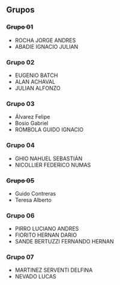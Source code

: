 ## Grupos

### ~~Grupo 01~~

* ROCHA JORGE ANDRES
* ABADIE IGNACIO JULIAN

### Grupo 02

* EUGENIO BATCH
* ALAN ACHAVAL 
* JULIAN ALFONZO

### Grupo 03

* Álvarez Felipe
* Bosio Gabriel
* ROMBOLA GUIDO IGNACIO

### Grupo 04

* GHIO NAHUEL SEBASTIÁN
* NICOLLIER FEDERICO NUMAS

### ~~Grupo 05~~

* Guido Contreras
* Teresa Alberto

### Grupo 06

* PIRRO LUCIANO ANDRES
* FIORITO HERNAN DARIO
* SANDE BERTUZZI FERNANDO HERNAN

### Grupo 07

* MARTINEZ SERVENTI DELFINA
* NEVADO LUCAS
